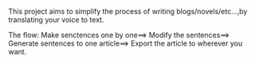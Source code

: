 This project aims to simplify the process of writing blogs/novels/etc...,by translating your voice to text.

The flow:
Make senctences one by one==>
Modify the sentences==>
Generate sentences to one article==>
Export the article to wherever you want.
